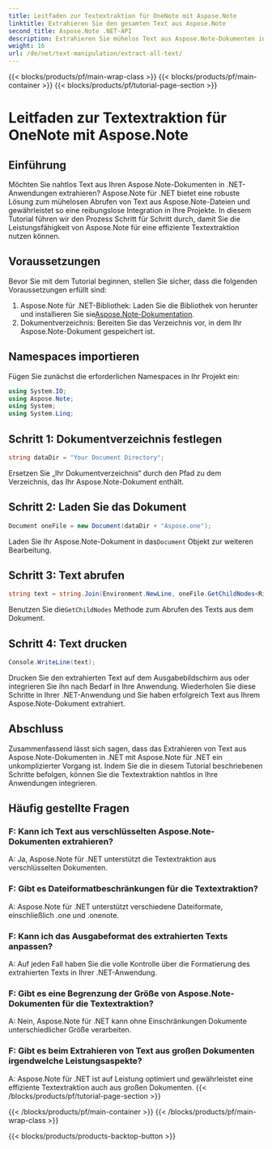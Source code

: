 ```yaml
---
title: Leitfaden zur Textextraktion für OneNote mit Aspose.Note
linktitle: Extrahieren Sie den gesamten Text aus Aspose.Note
second_title: Aspose.Note .NET-API
description: Extrahieren Sie mühelos Text aus Aspose.Note-Dokumenten in .NET mit Aspose.Note für .NET. Befolgen Sie unsere Schritt-für-Schritt-Anleitung für eine nahtlose Integration.
weight: 16
url: /de/net/text-manipulation/extract-all-text/
---
```


{{< blocks/products/pf/main-wrap-class >}}
{{< blocks/products/pf/main-container >}}
{{< blocks/products/pf/tutorial-page-section >}}

# Leitfaden zur Textextraktion für OneNote mit Aspose.Note

## Einführung
Möchten Sie nahtlos Text aus Ihren Aspose.Note-Dokumenten in .NET-Anwendungen extrahieren? Aspose.Note für .NET bietet eine robuste Lösung zum mühelosen Abrufen von Text aus Aspose.Note-Dateien und gewährleistet so eine reibungslose Integration in Ihre Projekte. In diesem Tutorial führen wir den Prozess Schritt für Schritt durch, damit Sie die Leistungsfähigkeit von Aspose.Note für eine effiziente Textextraktion nutzen können.
## Voraussetzungen
Bevor Sie mit dem Tutorial beginnen, stellen Sie sicher, dass die folgenden Voraussetzungen erfüllt sind:
1.  Aspose.Note für .NET-Bibliothek: Laden Sie die Bibliothek von herunter und installieren Sie sie[Aspose.Note-Dokumentation](https://reference.aspose.com/note/net/).
2. Dokumentverzeichnis: Bereiten Sie das Verzeichnis vor, in dem Ihr Aspose.Note-Dokument gespeichert ist.
## Namespaces importieren
Fügen Sie zunächst die erforderlichen Namespaces in Ihr Projekt ein:
```csharp
using System.IO;
using Aspose.Note;
using System;
using System.Linq;
```
## Schritt 1: Dokumentverzeichnis festlegen
```csharp
string dataDir = "Your Document Directory";
```
Ersetzen Sie „Ihr Dokumentverzeichnis“ durch den Pfad zu dem Verzeichnis, das Ihr Aspose.Note-Dokument enthält.
## Schritt 2: Laden Sie das Dokument
```csharp
Document oneFile = new Document(dataDir + "Aspose.one");
```
Laden Sie Ihr Aspose.Note-Dokument in das`Document` Objekt zur weiteren Bearbeitung.
## Schritt 3: Text abrufen
```csharp
string text = string.Join(Environment.NewLine, oneFile.GetChildNodes<RichText>().Select(e => e.Text)) + Environment.NewLine;
```
 Benutzen Sie die`GetChildNodes` Methode zum Abrufen des Texts aus dem Dokument.
## Schritt 4: Text drucken
```csharp
Console.WriteLine(text);
```
Drucken Sie den extrahierten Text auf dem Ausgabebildschirm aus oder integrieren Sie ihn nach Bedarf in Ihre Anwendung.
Wiederholen Sie diese Schritte in Ihrer .NET-Anwendung und Sie haben erfolgreich Text aus Ihrem Aspose.Note-Dokument extrahiert.
## Abschluss
Zusammenfassend lässt sich sagen, dass das Extrahieren von Text aus Aspose.Note-Dokumenten in .NET mit Aspose.Note für .NET ein unkomplizierter Vorgang ist. Indem Sie die in diesem Tutorial beschriebenen Schritte befolgen, können Sie die Textextraktion nahtlos in Ihre Anwendungen integrieren.
## Häufig gestellte Fragen
### F: Kann ich Text aus verschlüsselten Aspose.Note-Dokumenten extrahieren?
A: Ja, Aspose.Note für .NET unterstützt die Textextraktion aus verschlüsselten Dokumenten.
### F: Gibt es Dateiformatbeschränkungen für die Textextraktion?
A: Aspose.Note für .NET unterstützt verschiedene Dateiformate, einschließlich .one und .onenote.
### F: Kann ich das Ausgabeformat des extrahierten Texts anpassen?
A: Auf jeden Fall haben Sie die volle Kontrolle über die Formatierung des extrahierten Texts in Ihrer .NET-Anwendung.
### F: Gibt es eine Begrenzung der Größe von Aspose.Note-Dokumenten für die Textextraktion?
A: Nein, Aspose.Note für .NET kann ohne Einschränkungen Dokumente unterschiedlicher Größe verarbeiten.
### F: Gibt es beim Extrahieren von Text aus großen Dokumenten irgendwelche Leistungsaspekte?
A: Aspose.Note für .NET ist auf Leistung optimiert und gewährleistet eine effiziente Textextraktion auch aus großen Dokumenten.
{{< /blocks/products/pf/tutorial-page-section >}}

{{< /blocks/products/pf/main-container >}}
{{< /blocks/products/pf/main-wrap-class >}}

{{< blocks/products/products-backtop-button >}}
